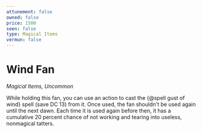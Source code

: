```yaml
---
attunement: false
owned: false
price: 1500
seen: false
type: Magical Items
vermun: false
---
```

# Wind Fan

*Magical Items, Uncommon*

While holding this fan, you can use an action to cast the {@spell gust of wind} spell (save DC 13) from it. Once used, the fan shouldn't be used again until the next dawn. Each time it is used again before then, it has a cumulative 20 percent chance of not working and tearing into useless, nonmagical tatters.